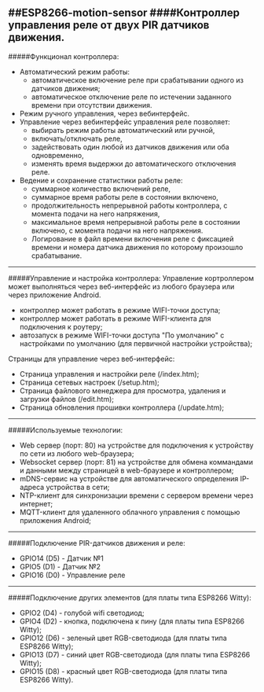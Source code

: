 ##ESP8266-motion-sensor
####Контроллер управления реле от двух PIR датчиков движения.
------------
#####Функционал контроллера:
- Автоматический режим работы:
   - автоматическое включение реле при срабатывании одного из датчиков движения;
   - автоматическое отключение реле по истечении заданного времени при отсутствии движения.
- Режим ручного управления, через вебинтерфейс.
- Управление через вебинтерфейс управления реле позволяет:
   - выбирать режим работы автоматический или ручной,
   - включать/отключать реле,
   - задействовать один любой из датчиков движения или оба одновременно,
   - изменять время выдержки до автоматического отключения реле.
- Ведение и сохранение статистики работы реле:
   - суммарное количество включений реле,
   - суммарное время работы реле в состоянии включено,
   - продолжительность непрерывной работы контроллера, с момента подачи на него напряжения,
   - максимальное время непрерывной работы реле в состоянии включено, с момента подачи на него напряжения.
   - Логирование в файл времени включения реле с фиксацией времени и номера датчика движения по которому произошло срабатывание.

------------

#####Управление и настройка контроллера:
Управление кортроллером может выполняться через веб-интерфейс из любого браузера или через приложение Android.

- контроллер может работать в режиме WIFI-точки доступа;
- контроллер может работать в режиме WIFI-клиента для подключения к роутеру;
- автозапуск в режиме WIFI-точки доступа "По умолчанию" с настройками по умолчанию (для первичной настройки устройства);

Страницы для управление через веб-интерфейс:
- Страница управления и настройки реле (/index.htm);
- Страница сетевых настроек (/setup.htm);
- Страница файлового менеджера для просмотра, удаления и загрузки файлов (/edit.htm);
- Страница обновления прошивки контроллера (/update.htm);

------------

#####Используемые технологии:
- Web сервер (порт: 80) на устройстве для подключения к устройству по сети из любого web-браузера;
- Websocket сервер (порт: 81) на устройстве для обмена коммандами и данными между страницей в web-браузере и контроллером;
- mDNS-сервис на устройстве для автоматического определения IP-адреса устройства в сети;
- NTP-клиент для синхронизации времени с сервером времени через интернет;
- MQTT-клиент для удаленного облачного управления с помощью приложения Android;

------------

#####Подключение PIR-датчиков движения и реле:
- GPIO14 (D5) - Датчик №1
- GPIO5 (D1)  - Датчик №2
- GPIO16 (D0) - Управление реле

------------

#####Подключение других элементов (для платы типа ESP8266 Witty):
- GPIO2 (D4) - голубой wifi светодиод;
- GPIO4 (D2) - кнопка, подключена к пину (для платы типа ESP8266 Witty);
- GPIO12 (D6) - зеленый цвет RGB-светодиода (для платы типа ESP8266 Witty);
- GPIO13 (D7) - синий цвет RGB-светодиода (для платы типа ESP8266 Witty);
- GPIO15 (D8) - красный цвет RGB-светодиода (для платы типа ESP8266 Witty).
